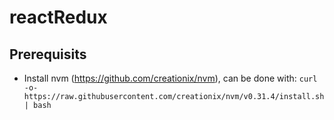 # reactRedux

## Prerequisits
- Install nvm (https://github.com/creationix/nvm), can be done with:
	`curl -o- https://raw.githubusercontent.com/creationix/nvm/v0.31.4/install.sh | bash`
